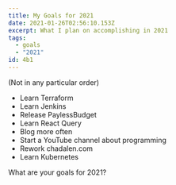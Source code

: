 ```yaml
---
title: My Goals for 2021
date: 2021-01-26T02:56:10.153Z
excerpt: What I plan on accomplishing in 2021
tags:
  - goals
  - "2021"
id: 4b1
---
```

(Not in any particular order)

* Learn Terraform
* Learn Jenkins
* Release PaylessBudget
* Learn React Query
* Blog more often
* Start a YouTube channel about programming
* Rework chadalen.com
* Learn Kubernetes

What are your goals for 2021?